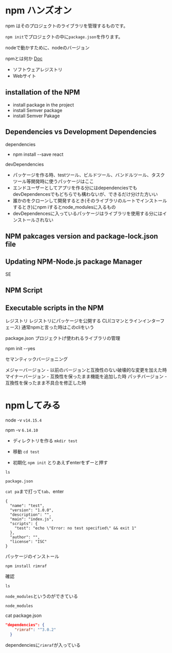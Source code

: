 # npm ハンズオン

npm はそのプロジェクトのライブラリを管理するものです。

`npm init`でプロジェクトの中に`package.json`を作ります。

nodeで動かすために、nodeのバージョン

npmとは何か
 [Doc](https://docs.npmjs.com/about-npm)

- ソフトウェアレジストリ
- Webサイト

## installation of the NPM
- install package in the project
- install Semver package
- install Semver Pakage

## Dependencies vs Development Dependencies

dependencies
- npm install --save react

devDependencies
- パッケージを作る時、testツール、ビルドツール、バンドルツール、タスクツール等開発時に使うパッケージはここ
- エンドユーザーとしてアプリを作る分にはdependenciesでもdevDependencesでもどちらでも構わないが、できるだけ分けた方いい
- 誰かのをクローンして開発するとき(そのライブラリのルートでインストールするとき)にnpm iするとnode_modulesに入るもの
- devDependencesに入っているパッケージはライブラリを使用する分にはインストールされない







## NPM pakcages version and package-lock.json file

## Updating NPM-Node.js package Manager

SE

## NPM Script

## Executable scripts in the NPM



レジストリ
レジストリにパッケージを公開する
CLI(コマンとラインインターフェース)
通常npmと言った時はこのcliをいう


package.json
プロジェクトげ使われるライブラリの管理

npm init --yes

セマンティックバージョニング

メジャーバージョン - 以前のバージョンと互換性のない破壊的な変更を加えた時
マイナーバージョン - 互換性を保ったまま機能を追加した時
パッチバージョン - 互換性を保ったまま不具合を修正した時




# npmしてみる

node -v
`v14.15.4`

npm -v
`6.14.10`

- ディレクトリを作る
`mkdir test`

- 移動
`cd test`

- 初期化
`npm init`
とりあえずenterをずーと押す

`ls`

```
package.json
```

`cat pa`まで打って`tab`、enter

```
{
  "name": "test",
  "version": "1.0.0",
  "description": "",
  "main": "index.js",
  "scripts": {
    "test": "echo \"Error: no test specified\" && exit 1"
  },
  "author": "",
  "license": "ISC"
}
```

パッケージのインストール

`npm install rimraf`

確認

`ls`


`node_modules`というのができている

`node_modules`

cat package.json

```json
"dependencies": {
    "rimraf": "^3.0.2"
  }
```

dependenciesに`rimraf`が入っている
